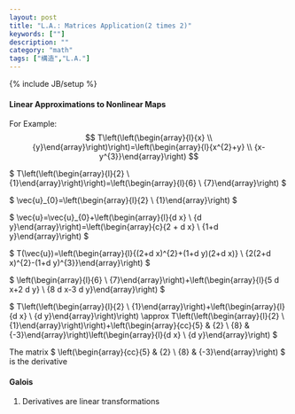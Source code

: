 ```yaml
---
layout: post
title: "L.A.: Matrices Application(2 times 2)"
keywords: [""]
description: ""
category: "math"
tags: ["構造","L.A."]
---
```

{% include JB/setup %}

#### Linear Approximations to Nonlinear Maps
For Example: 
$$
T\left(\left(\begin{array}{l}{x} \\
{y}\end{array}\right)\right)=\left(\begin{array}{l}{x^{2}+y} \\
{x-y^{3}}\end{array}\right)
$$

$
T\left(\left(\begin{array}{l}{2} \\
{1}\end{array}\right)\right)=\left(\begin{array}{l}{6} \\
{7}\end{array}\right)
$


$
\vec{u}_{0}=\left(\begin{array}{l}{2} \\ {1}\end{array}\right)
$


$
\vec{u}=\vec{u}_{0}+\left(\begin{array}{l}{d x} \\ {d
y}\end{array}\right)=\left(\begin{array}{c}{2 + d x} \\ {1+d
y}\end{array}\right)
$

$
T(\vec{u})=\left(\begin{array}{l}{(2+d x)^{2}+(1+d y)(2+d x)} \\ {2(2+d
x)^{2}-(1+d y)^{3}}\end{array}\right)
$

$
\left(\begin{array}{l}{6} \\ {7}\end{array}\right)+\left(\begin{array}{l}{5 d
x+2 d y} \\ {8 d x-3 d y}\end{array}\right)
$

$
T\left(\left(\begin{array}{l}{2} \\
{1}\end{array}\right)+\left(\begin{array}{l}{d x} \\ {d
y}\end{array}\right)\right) \approx T\left(\left(\begin{array}{l}{2} \\
{1}\end{array}\right)\right)+\left(\begin{array}{cc}{5} & {2} \\ {8} &
{-3}\end{array}\right)\left(\begin{array}{l}{d x} \\ {d y}\end{array}\right)
$

The matrix 
$
\left(\begin{array}{cc}{5} & {2} \\ {8} & {-3}\end{array}\right)
$
is the derivative

#### Galois
1. Derivatives are linear transformations


